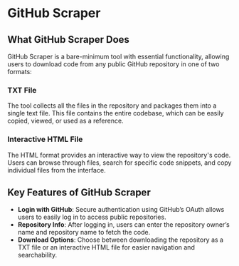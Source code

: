 # GitHub Scraper  

## What GitHub Scraper Does  
GitHub Scraper is a bare-minimum tool with essential functionality, allowing users to download code from any public GitHub repository in one of two formats:  

### TXT File  
The tool collects all the files in the repository and packages them into a single text file. This file contains the entire codebase, which can be easily copied, viewed, or used as a reference.  

### Interactive HTML File  
The HTML format provides an interactive way to view the repository's code. Users can browse through files, search for specific code snippets, and copy individual files from the interface.  

## Key Features of GitHub Scraper  

- **Login with GitHub**: Secure authentication using GitHub’s OAuth allows users to easily log in to access public repositories.  
- **Repository Info**: After logging in, users can enter the repository owner’s name and repository name to fetch the code.  
- **Download Options**: Choose between downloading the repository as a TXT file or an interactive HTML file for easier navigation and searchability.  
